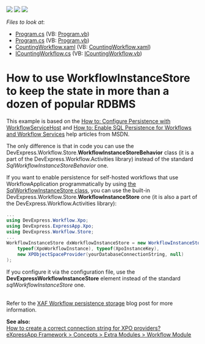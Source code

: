 <!-- default badges list -->
![](https://img.shields.io/endpoint?url=https://codecentral.devexpress.com/api/v1/VersionRange/128594958/15.1.3%2B)
[![](https://img.shields.io/badge/Open_in_DevExpress_Support_Center-FF7200?style=flat-square&logo=DevExpress&logoColor=white)](https://supportcenter.devexpress.com/ticket/details/E4547)
[![](https://img.shields.io/badge/📖_How_to_use_DevExpress_Examples-e9f6fc?style=flat-square)](https://docs.devexpress.com/GeneralInformation/403183)
<!-- default badges end -->
<!-- default file list -->
*Files to look at*:

* [Program.cs](./CS/DevExpressWorkflowInstanceStoreInCode/Program.cs) (VB: [Program.vb](./VB/DevExpressWorkflowInstanceStoreInCode/Program.vb))
* [Program.cs](./CS/DevExpressWorkflowInstanceStoreInConfig/Program.cs) (VB: [Program.vb](./VB/DevExpressWorkflowInstanceStoreInConfig/Program.vb))
* [CountingWorkflow.xaml](./CS/WorkflowActivitySharedLibrary/CountingWorkflow.xaml) (VB: [CountingWorkflow.xaml](./VB/WorkflowActivitySharedLibrary/CountingWorkflow.xaml))
* [ICountingWorkflow.cs](./CS/WorkflowActivitySharedLibrary/ICountingWorkflow.cs) (VB: [ICountingWorkflow.vb](./VB/WorkflowActivitySharedLibrary/ICountingWorkflow.vb))
<!-- default file list end -->
# How to use WorkflowInstanceStore to keep the state in more than a dozen of popular RDBMS


<p>This example is based on the <a href="http://msdn.microsoft.com/library/ee816889.aspx"><u>How to: Configure Persistence with WorkflowServiceHost</u></a> and <a href="http://msdn.microsoft.com/en-US/library/ee395773.aspx"><u>How to: Enable SQL Persistence for Workflows and Workflow Services</u></a> help articles from MSDN.</p><p>The only difference is that in code you can use the DevExpress.Workflow.Store.<strong>WorkflowInstanceStoreBehavior</strong> class (it is a part of the DevExpress.Workflow.Activities library) instead of the standard <i>SqlWorkflowInstanceStoreBehavior</i> one.</p><p>If you want to enable persistence for self-hosted workflows that use WorkflowApplication programmatically by using <a href="http://msdn.microsoft.com/en-US/library/ee395773.aspx"><u>the SqlWorkflowInstanceStore class</u></a>, you can use the built-in DevExpress.Workflow.Store.<strong>WorkflowInstanceStore</strong> one (it is also a part of the DevExpress.Workflow.Activities library):</p>

```cs
...
using DevExpress.Workflow.Xpo;
using DevExpress.ExpressApp.Xpo;
using DevExpress.Workflow.Store;
...
WorkflowInstanceStore dxWorkflowInstanceStore = new WorkflowInstanceStore(
    typeof(XpoWorkflowInstance), typeof(XpoInstanceKey),
    new XPObjectSpaceProvider(yourDatabaseConnectionString, null)
);
```

<p> </p><p>If you configure it via the configuration file, use the <strong>DevExpressWorkflowInstanceStore</strong> element instead of the standard <i>sqlWorkflowInstanceStore</i> one.</p><p><br />
Refer to the <a href="http://community.devexpress.com/blogs/eaf/archive/2011/08/24/xaf-workflow-persistence-storage.aspx"><u>XAF Workflow persistence storage</u></a> blog post for more information.</p><p><strong>See also:</strong><strong><br />
</strong><a href="https://www.devexpress.com/Support/Center/p/K18445">How to create a correct connection string for XPO providers?</a><br />
<a href="http://documentation.devexpress.com/#Xaf/CustomDocument3343"><u>eXpressApp Framework > Concepts > Extra Modules > Workflow Module</u></a></p>

<br/>


